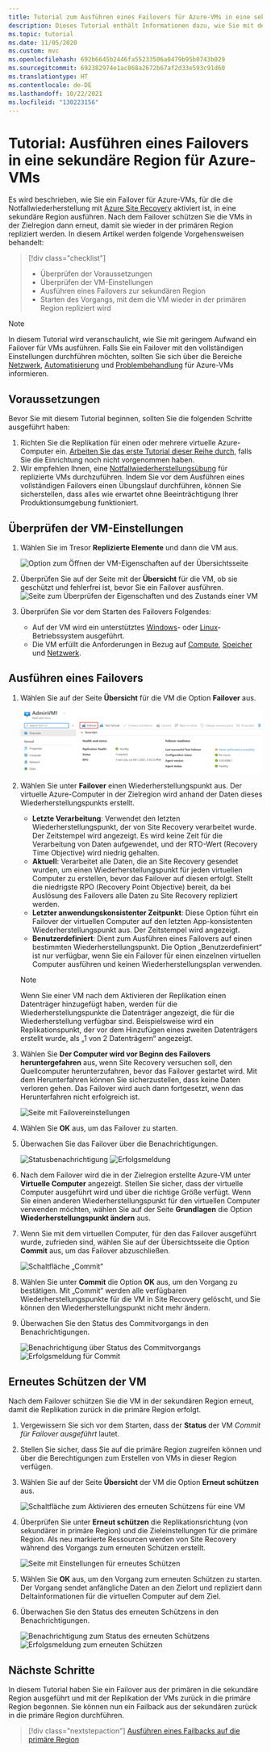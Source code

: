 ```yaml
---
title: Tutorial zum Ausführen eines Failovers für Azure-VMs in eine sekundäre Region für die Notfallwiederherstellung mit Azure Site Recovery.
description: Dieses Tutorial enthält Informationen dazu, wie Sie mit dem Azure Site Recovery-Dienst zur Notfallwiederherstellung ein Failover für Azure-VMs mit Replikation in einer sekundären Azure-Region ausführen und diese Computer dann erneut schützen.
ms.topic: tutorial
ms.date: 11/05/2020
ms.custom: mvc
ms.openlocfilehash: 692b6645b2446fa55233506a0479b95b0743b029
ms.sourcegitcommit: 692382974e1ac868a2672b67af2d33e593c91d60
ms.translationtype: HT
ms.contentlocale: de-DE
ms.lasthandoff: 10/22/2021
ms.locfileid: "130223156"
---
```

# <a name="tutorial-fail-over-azure-vms-to-a-secondary-region"></a>Tutorial: Ausführen eines Failovers in eine sekundäre Region für Azure-VMs

Es wird beschrieben, wie Sie ein Failover für Azure-VMs, für die die Notfallwiederherstellung mit [Azure Site Recovery](site-recovery-overview.md) aktiviert ist, in eine sekundäre Region ausführen. Nach dem Failover schützen Sie die VMs in der Zielregion dann erneut, damit sie wieder in der primären Region repliziert werden. In diesem Artikel werden folgende Vorgehensweisen behandelt:

> [!div class="checklist"]
> * Überprüfen der Voraussetzungen
> * Überprüfen der VM-Einstellungen
> * Ausführen eines Failovers zur sekundären Region
> * Starten des Vorgangs, mit dem die VM wieder in der primären Region repliziert wird


> [!NOTE]
> In diesem Tutorial wird veranschaulicht, wie Sie mit geringem Aufwand ein Failover für VMs ausführen. Falls Sie ein Failover mit den vollständigen Einstellungen durchführen möchten, sollten Sie sich über die Bereiche [Netzwerk](azure-to-azure-about-networking.md), [Automatisierung](azure-to-azure-powershell.md) und [Problembehandlung](azure-to-azure-troubleshoot-errors.md) für Azure-VMs informieren.



## <a name="prerequisites"></a>Voraussetzungen

Bevor Sie mit diesem Tutorial beginnen, sollten Sie die folgenden Schritte ausgeführt haben:

1. Richten Sie die Replikation für einen oder mehrere virtuelle Azure-Computer ein. [Arbeiten Sie das erste Tutorial dieser Reihe durch](azure-to-azure-tutorial-enable-replication.md), falls Sie die Einrichtung noch nicht vorgenommen haben.
2. Wir empfehlen Ihnen, eine [Notfallwiederherstellungsübung](azure-to-azure-tutorial-dr-drill.md) für replizierte VMs durchzuführen. Indem Sie vor dem Ausführen eines vollständigen Failovers einen Übungslauf durchführen, können Sie sicherstellen, dass alles wie erwartet ohne Beeinträchtigung Ihrer Produktionsumgebung funktioniert. 


## <a name="verify-the-vm-settings"></a>Überprüfen der VM-Einstellungen

1. Wählen Sie im Tresor **Replizierte Elemente** und dann die VM aus.

    ![Option zum Öffnen der VM-Eigenschaften auf der Übersichtsseite](./media/azure-to-azure-tutorial-failover-failback/vm-settings.png)

2. Überprüfen Sie auf der Seite mit der **Übersicht** für die VM, ob sie geschützt und fehlerfrei ist, bevor Sie ein Failover ausführen.
    ![Seite zum Überprüfen der Eigenschaften und des Zustands einer VM](./media/azure-to-azure-tutorial-failover-failback/vm-state.png)

3. Überprüfen Sie vor dem Starten des Failovers Folgendes:
    - Auf der VM wird ein unterstütztes [Windows](azure-to-azure-support-matrix.md#windows)- oder [Linux](azure-to-azure-support-matrix.md#replicated-machines---linux-file-systemguest-storage)-Betriebssystem ausgeführt.
    - Die VM erfüllt die Anforderungen in Bezug auf [Compute](azure-to-azure-support-matrix.md#replicated-machines---compute-settings), [Speicher](azure-to-azure-support-matrix.md#replicated-machines---storage) und [Netzwerk](azure-to-azure-support-matrix.md#replicated-machines---networking).

## <a name="run-a-failover"></a>Ausführen eines Failovers


1. Wählen Sie auf der Seite **Übersicht** für die VM die Option **Failover** aus.

    ![Schaltfläche „Failover“ für das replizierte Element](./media/azure-to-azure-tutorial-failover-failback/failover-button.png)

3. Wählen Sie unter **Failover** einen Wiederherstellungspunkt aus. Der virtuelle Azure-Computer in der Zielregion wird anhand der Daten dieses Wiederherstellungspunkts erstellt.
  
   - **Letzte Verarbeitung**: Verwendet den letzten Wiederherstellungspunkt, der von Site Recovery verarbeitet wurde. Der Zeitstempel wird angezeigt. Es wird keine Zeit für die Verarbeitung von Daten aufgewendet, und der RTO-Wert (Recovery Time Objective) wird niedrig gehalten.
   -  **Aktuell**: Verarbeitet alle Daten, die an Site Recovery gesendet wurden, um einen Wiederherstellungspunkt für jeden virtuellen Computer zu erstellen, bevor das Failover auf diesen erfolgt. Stellt die niedrigste RPO (Recovery Point Objective) bereit, da bei Auslösung des Failovers alle Daten zu Site Recovery repliziert werden.
   - **Letzter anwendungskonsistenter Zeitpunkt**: Diese Option führt ein Failover der virtuellen Computer auf den letzten App-konsistenten Wiederherstellungspunkt aus. Der Zeitstempel wird angezeigt.
   - **Benutzerdefiniert**: Dient zum Ausführen eines Failovers auf einen bestimmten Wiederherstellungspunkt. Die Option „Benutzerdefiniert“ ist nur verfügbar, wenn Sie ein Failover für einen einzelnen virtuellen Computer ausführen und keinen Wiederherstellungsplan verwenden.

    > [!NOTE]
    > Wenn Sie einer VM nach dem Aktivieren der Replikation einen Datenträger hinzugefügt haben, werden für die Wiederherstellungspunkte die Datenträger angezeigt, die für die Wiederherstellung verfügbar sind. Beispielsweise wird ein Replikationspunkt, der vor dem Hinzufügen eines zweiten Datenträgers erstellt wurde, als „1 von 2 Datenträgern“ angezeigt.

4. Wählen Sie **Der Computer wird vor Beginn des Failovers heruntergefahren** aus, wenn Site Recovery versuchen soll, den Quellcomputer herunterzufahren, bevor das Failover gestartet wird. Mit dem Herunterfahren können Sie sicherzustellen, dass keine Daten verloren gehen. Das Failover wird auch dann fortgesetzt, wenn das Herunterfahren nicht erfolgreich ist. 

    ![Seite mit Failovereinstellungen](./media/azure-to-azure-tutorial-failover-failback/failover-settings.png)    

3. Wählen Sie **OK** aus, um das Failover zu starten.
4. Überwachen Sie das Failover über die Benachrichtigungen.

    ![Statusbenachrichtigung](./media/azure-to-azure-tutorial-failover-failback/notification-failover-start.png) ![Erfolgsmeldung](./media/azure-to-azure-tutorial-failover-failback/notification-failover-finish.png)     

5. Nach dem Failover wird die in der Zielregion erstellte Azure-VM unter **Virtuelle Computer** angezeigt. Stellen Sie sicher, dass der virtuelle Computer ausgeführt wird und über die richtige Größe verfügt. Wenn Sie einen anderen Wiederherstellungspunkt für den virtuellen Computer verwenden möchten, wählen Sie auf der Seite **Grundlagen** die Option **Wiederherstellungspunkt ändern** aus.
6. Wenn Sie mit dem virtuellen Computer, für den das Failover ausgeführt wurde, zufrieden sind, wählen Sie auf der Übersichtsseite die Option **Commit** aus, um das Failover abzuschließen.

    ![Schaltfläche „Commit“](./media/azure-to-azure-tutorial-failover-failback/commit-button.png) 

7. Wählen Sie unter **Commit** die Option **OK** aus, um den Vorgang zu bestätigen. Mit „Commit“ werden alle verfügbaren Wiederherstellungspunkte für die VM in Site Recovery gelöscht, und Sie können den Wiederherstellungspunkt nicht mehr ändern.

8. Überwachen Sie den Status des Commitvorgangs in den Benachrichtigungen.

    ![Benachrichtigung über Status des Commitvorgangs](./media/azure-to-azure-tutorial-failover-failback/notification-commit-start.png) ![Erfolgsmeldung für Commit](./media/azure-to-azure-tutorial-failover-failback/notification-commit-finish.png)    

## <a name="reprotect-the-vm"></a>Erneutes Schützen der VM

Nach dem Failover schützen Sie die VM in der sekundären Region erneut, damit die Replikation zurück in die primäre Region erfolgt. 

1. Vergewissern Sie sich vor dem Starten, dass der **Status** der VM *Commit für Failover ausgeführt* lautet.
2. Stellen Sie sicher, dass Sie auf die primäre Region zugreifen können und über die Berechtigungen zum Erstellen von VMs in dieser Region verfügen.
3. Wählen Sie auf der Seite **Übersicht** der VM die Option **Erneut schützen** aus.

   ![Schaltfläche zum Aktivieren des erneuten Schützens für eine VM](./media/azure-to-azure-tutorial-failover-failback/reprotect-button.png)

4. Überprüfen Sie unter **Erneut schützen** die Replikationsrichtung (von sekundärer in primäre Region) und die Zieleinstellungen für die primäre Region. Als neu markierte Ressourcen werden von Site Recovery während des Vorgangs zum erneuten Schützen erstellt.

     ![Seite mit Einstellungen für erneutes Schützen](./media/azure-to-azure-tutorial-failover-failback/reprotect.png)

6. Wählen Sie **OK** aus, um den Vorgang zum erneuten Schützen zu starten. Der Vorgang sendet anfängliche Daten an den Zielort und repliziert dann Deltainformationen für die virtuellen Computer auf dem Ziel.
7. Überwachen Sie den Status des erneuten Schützens in den Benachrichtigungen. 

    ![Benachrichtigung zum Status des erneuten Schützens](./media/azure-to-azure-tutorial-failover-failback/notification-reprotect-start.png) ![Erfolgsmeldung zum erneuten Schützen](./media/azure-to-azure-tutorial-failover-failback/notification-reprotect-finish.png)
    

## <a name="next-steps"></a>Nächste Schritte

In diesem Tutorial haben Sie ein Failover aus der primären in die sekundäre Region ausgeführt und mit der Replikation der VMs zurück in die primäre Region begonnen. Sie können nun ein Failback aus der sekundären zurück in die primäre Region durchführen.

> [!div class="nextstepaction"]
> [Ausführen eines Failbacks auf die primäre Region](azure-to-azure-tutorial-failback.md)
